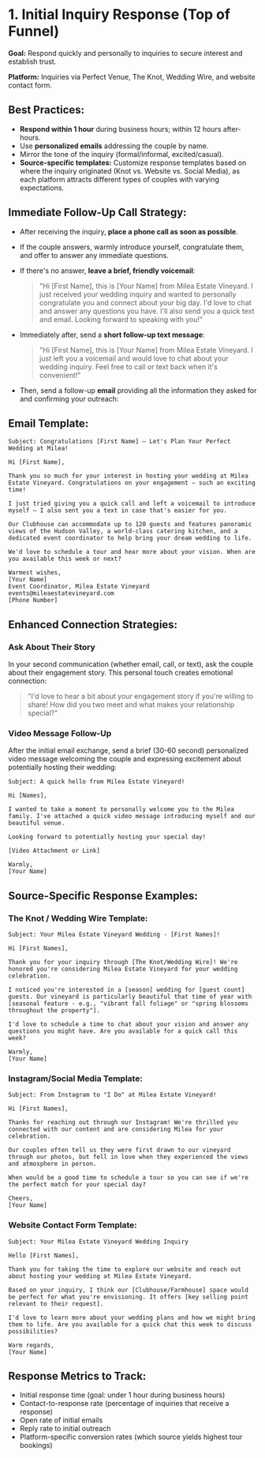 # **1. Initial Inquiry Response (Top of Funnel)**

**Goal:** Respond quickly and personally to inquiries to secure interest and establish trust.

**Platform:** Inquiries via Perfect Venue, The Knot, Wedding Wire, and website contact form.

## **Best Practices:**
- **Respond within 1 hour** during business hours; within 12 hours after-hours.
- Use **personalized emails** addressing the couple by name.
- Mirror the tone of the inquiry (formal/informal, excited/casual).
- **Source-specific templates:** Customize response templates based on where the inquiry originated (Knot vs. Website vs. Social Media), as each platform attracts different types of couples with varying expectations.

## **Immediate Follow-Up Call Strategy:**
- After receiving the inquiry, **place a phone call as soon as possible**.
- If the couple answers, warmly introduce yourself, congratulate them, and offer to answer any immediate questions.
- If there's no answer, **leave a brief, friendly voicemail**:
  > "Hi [First Name], this is [Your Name] from Milea Estate Vineyard. I just received your wedding inquiry and wanted to personally congratulate you and connect about your big day. I'd love to chat and answer any questions you have. I'll also send you a quick text and email. Looking forward to speaking with you!"

- Immediately after, send a **short follow-up text message**:
  > "Hi [First Name], this is [Your Name] from Milea Estate Vineyard. I just left you a voicemail and would love to chat about your wedding inquiry. Feel free to call or text back when it's convenient!"

- Then, send a follow-up **email** providing all the information they asked for and confirming your outreach:

## **Email Template:**
```
Subject: Congratulations [First Name] – Let's Plan Your Perfect Wedding at Milea!

Hi [First Name],

Thank you so much for your interest in hosting your wedding at Milea Estate Vineyard. Congratulations on your engagement – such an exciting time!

I just tried giving you a quick call and left a voicemail to introduce myself – I also sent you a text in case that's easier for you.

Our Clubhouse can accommodate up to 120 guests and features panoramic views of the Hudson Valley, a world-class catering kitchen, and a dedicated event coordinator to help bring your dream wedding to life.

We'd love to schedule a tour and hear more about your vision. When are you available this week or next?

Warmest wishes,
[Your Name]  
Event Coordinator, Milea Estate Vineyard  
events@mileaestatevineyard.com  
[Phone Number]
```

## **Enhanced Connection Strategies:**

### **Ask About Their Story**
In your second communication (whether email, call, or text), ask the couple about their engagement story. This personal touch creates emotional connection:

> "I'd love to hear a bit about your engagement story if you're willing to share! How did you two meet and what makes your relationship special?"

### **Video Message Follow-Up**
After the initial email exchange, send a brief (30-60 second) personalized video message welcoming the couple and expressing excitement about potentially hosting their wedding:

```
Subject: A quick hello from Milea Estate Vineyard!

Hi [Names],

I wanted to take a moment to personally welcome you to the Milea family. I've attached a quick video message introducing myself and our beautiful venue.

Looking forward to potentially hosting your special day!

[Video Attachment or Link]

Warmly,
[Your Name]
```

## **Source-Specific Response Examples:**

### **The Knot / Wedding Wire Template:**
```
Subject: Your Milea Estate Vineyard Wedding - [First Names]!

Hi [First Names],

Thank you for your inquiry through [The Knot/Wedding Wire]! We're honored you're considering Milea Estate Vineyard for your wedding celebration.

I noticed you're interested in a [season] wedding for [guest count] guests. Our vineyard is particularly beautiful that time of year with [seasonal feature - e.g., "vibrant fall foliage" or "spring blossoms throughout the property"].

I'd love to schedule a time to chat about your vision and answer any questions you might have. Are you available for a quick call this week?

Warmly,
[Your Name]
```

### **Instagram/Social Media Template:**
```
Subject: From Instagram to "I Do" at Milea Estate Vineyard!

Hi [First Names],

Thanks for reaching out through our Instagram! We're thrilled you connected with our content and are considering Milea for your celebration.

Our couples often tell us they were first drawn to our vineyard through our photos, but fell in love when they experienced the views and atmosphere in person.

When would be a good time to schedule a tour so you can see if we're the perfect match for your special day?

Cheers,
[Your Name]
```

### **Website Contact Form Template:**
```
Subject: Your Milea Estate Vineyard Wedding Inquiry

Hello [First Names],

Thank you for taking the time to explore our website and reach out about hosting your wedding at Milea Estate Vineyard.

Based on your inquiry, I think our [Clubhouse/Farmhouse] space would be perfect for what you're envisioning. It offers [key selling point relevant to their request].

I'd love to learn more about your wedding plans and how we might bring them to life. Are you available for a quick chat this week to discuss possibilities?

Warm regards,
[Your Name]
```

## **Response Metrics to Track:**
- Initial response time (goal: under 1 hour during business hours)
- Contact-to-response rate (percentage of inquiries that receive a response)
- Open rate of initial emails
- Reply rate to initial outreach
- Platform-specific conversion rates (which source yields highest tour bookings)
